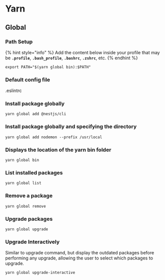 # Yarn

## Global

### Path Setup

{% hint style="info" %}
Add the content below inside your profile that may be **`.profile`**, **`.bash_profile`**, **`.bashrc`**, **`.zshrc`**, etc.
{% endhint %}

```
export PATH="$(yarn global bin):$PATH"
```

### Default config file

.eslintrc

### Install package globally

```
yarn global add @nestjs/cli
```

### Install package globally and specifying the directory

```
yarn global add nodemon --prefix /usr/local
```

### Displays the location of the yarn bin folder

```
yarn global bin
```

### List installed packages

```
yarn global list
```

### Remove a package

```
yarn global remove
```

### Upgrade packages

```
yarn global upgrade
```

### Upgrade Interactively

Similar to upgrade command, but display the outdated packages before performing any upgrade, allowing the user to select which packages to upgrade.

```
yarn global upgrade-interactive
```

